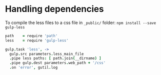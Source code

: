 # Handling dependencies

To compile the less files to a css file in `_public/` folder:
`npm install --save gulp-less`
```coffee
path    = require 'path'
less    = require 'gulp-less'

gulp.task 'less', ->
  gulp.src parameters.less_main_file
  .pipe less paths: [ path.join(__dirname) ]
  .pipe gulp.dest parameters.web_path + '/css'
  .on 'error', gutil.log
```

